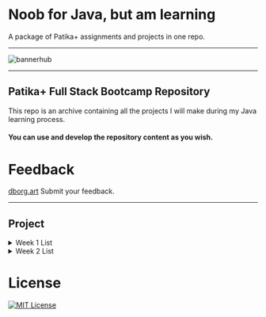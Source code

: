 # Noob for Java, but am learning

A package of Patika+ assignments and projects in one repo.

---


![bannerhub](https://github.com/deerborg/Patika-Hub/assets/152931069/f524418e-39f0-4696-8c70-1bf1cfa8f862)

---
## Patika+ Full Stack Bootcamp Repository

This repo is an archive containing all the projects I will make during my Java learning process.



#### You can use and develop the repository content as you wish.
# Feedback
[dborg.art](https://dborg.art/contact) Submit your feedback.


---


## Project

<details>

<summary>Week 1 List</summary>

| Or | Project Name | Week |
| :---         |     :---:      |          :---:  |
| 1   | [ATM](https://github.com/deerborg/Patika-Hub/tree/main/1-Week_Practices/ATM/src)     | 1    |
| 3     | [Add the Number](https://github.com/deerborg/Patika-Hub/blob/main/1-Week_Practices/AddtheNumber/src/Main.java)      | 1    |
| 4     | [Avarage Calculator](https://github.com/deerborg/Patika-Hub/blob/main/1-Week_Practices/AvarageCalculator/src/Main.java)      | 1     |
| 5     | [BMI](https://github.com/deerborg/Patika-Hub/tree/main/1-Week_Practices/BMI/src/bm%C4%B1)       | 1     |
| 6     | [Bigger Value](https://github.com/deerborg/Patika-Hub/tree/main/1-Week_Practices/BiggerValue/src)      | 1     |
| 7    | [Circle Area](https://github.com/deerborg/Patika-Hub/tree/main/1-Week_Practices/CalculateCircleArea)      | 1      |
| 8     | [Calculator](https://github.com/deerborg/Patika-Hub/tree/main/1-Week_Practices/Calculator)      | 1      |
| 9    | [Cashier Program](https://github.com/deerborg/Patika-Hub/tree/main/1-Week_Practices/CashierProgram)      | 1      |
| 10     | [China Zodiac](https://github.com/deerborg/Patika-Hub/tree/main/1-Week_Practices/ChineZodiac)     | 1     |
| 11    | [Diamond Print](https://github.com/deerborg/Patika-Hub/tree/main/1-Week_Practices/DiamondPrint)     | 1      |
| 12     | [Ebob-Ekok](https://github.com/deerborg/Patika-Hub/tree/main/1-Week_Practices/EBOBEKOK)     | 1    |
| 13     | [Exponential Calculus](https://github.com/deerborg/Patika-Hub/tree/main/1-Week_Practices/ExponentialCalculus)      | 1     |
| 14     | [Exponential Number](https://github.com/deerborg/Patika-Hub/tree/main/1-Week_Practices/ExponentialNum)      | 1     |
| 15    | [Fibonacci Calculator](https://github.com/deerborg/Patika-Hub/tree/main/1-Week_Practices/FibonacciCalculation)      | 1     |
| 16    | [Exponential Number (3-4)](https://github.com/deerborg/Patika-Hub/blob/main/1-Week_Practices/FourandFive/src/Main.java)       | 1     |
| 17     | [Hermonica](https://github.com/deerborg/Patika-Hub/tree/main/1-Week_Practices/Hermonica)     | 1      |
| 18    | [Horoscope](https://github.com/deerborg/Patika-Hub/tree/main/1-Week_Practices/Horoscope)     | 1     |
| 19     | [Inverted Triangle](https://github.com/deerborg/Patika-Hub/tree/main/1-Week_Practices/InvertedTriangle)      | 1     |
| 20     | [Leap Year](https://github.com/deerborg/Patika-Hub/tree/main/1-Week_Practices/LeapYear)   | 1      |
| 21    | [Matris](https://github.com/deerborg/Patika-Hub/tree/main/1-Week_Practices/MatrisT)      | 1     |
| 22     | [Odd Number](https://github.com/deerborg/Patika-Hub/tree/main/1-Week_Practices/OddNumber)     | 1      |
| 23     | [Perfect Number](https://github.com/deerborg/Patika-Hub/tree/main/1-Week_Practices/PerfectNumber)      | 1      |
| 24    | [Prime Number](https://github.com/deerborg/Patika-Hub/tree/main/1-Week_Practices/PrimeNumber)      | 1     |
| 25     | [Regitster Login](https://github.com/deerborg/Patika-Hub/tree/main/1-Week_Practices/RegisterLogin)      | 1     |
| 26    | [Activity](https://github.com/deerborg/Patika-Hub/tree/main/1-Week_Practices/SuggestanEvent)      | 1     |
| 27     | [Tax Calculation](https://github.com/deerborg/Patika-Hub/tree/main/1-Week_Practices/TaxCalculation)     | 1      |
| 28    | [Taximeter](https://github.com/deerborg/Patika-Hub/tree/main/1-Week_Practices/TaxiMeter)     | 1      |
| 29    | [Ticket](https://github.com/deerborg/Patika-Hub/tree/main/1-Week_Practices/Ticket)      | 1     |
| 30    | [Type Casting](https://github.com/deerborg/Patika-Hub/tree/main/1-Week_Practices/TipDonusumleri)     | 1     |
| 31     | [Triangle Area](https://github.com/deerborg/Patika-Hub/tree/main/1-Week_Practices/TriangleArea)      | 1     |
</details>

<details>

<summary>Week 2 List</summary>

| Or | Project Name | Week |
| :---         |     :---:      |          :---:  |
| 1   |   [Exponen Method](https://github.com/deerborg/Patika-Hub/tree/main/2-Week_Practices/ExponenMethod)   | 2    |
| 2   |   [Method Calculator](https://github.com/deerborg/Patika-Hub/tree/main/2-Week_Practices/MethodInCalculator)   | 2    |
| 3   |   [Prime Number Method](https://github.com/deerborg/Patika-Hub/tree/main/2-Week_Practices/PrimeNumberMethod)   | 2    |
| 4   |   [Print Loop](https://github.com/deerborg/Patika-Hub/tree/main/2-Week_Practices/PrintLoop)   | 2    |
| 5   |   [Salary Calculation](https://github.com/deerborg/Patika-Hub/tree/main/2-Week_Practices/SalaryCalculator)   | 2    |
| 6   |   [Student Information](https://github.com/deerborg/Patika-Hub/tree/main/2-Week_Practices/StudentInformation)   | 2    |
| 7   |   [isPolindrom](https://github.com/deerborg/Patika-Hub/tree/main/2-Week_Practices/isPolindrom)   | 2    |
| 8   |   [Box Ring](https://github.com/deerborg/Patika-Hub/tree/main/2-Week_Practices/BoxRing)  | 2    |
| 9   |   [Salary Calculation](https://github.com/deerborg/Patika-Hub/tree/main/2-Week_Practices/SalaryCalculator/src)  | 2    |
| 10  |   [Polindrom Calculation](https://github.com/deerborg/Patika-Hub/blob/main/2-Week_Practices/PolindromCalculation/src/Main.java)  | 2    |


</details>


# License
[![MIT License](https://img.shields.io/badge/License-MIT-green.svg)](https://choosealicense.com/licenses/mit/)
